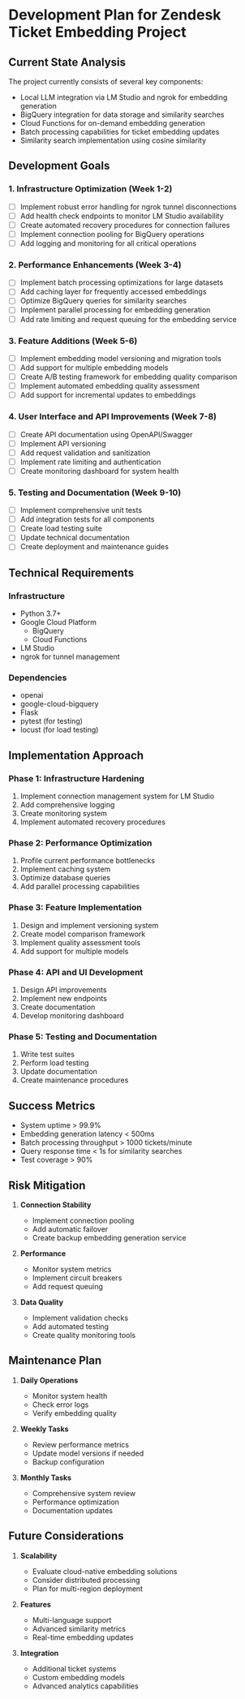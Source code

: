# Development Plan for Zendesk Ticket Embedding Project

## Current State Analysis

The project currently consists of several key components:
- Local LLM integration via LM Studio and ngrok for embedding generation
- BigQuery integration for data storage and similarity searches
- Cloud Functions for on-demand embedding generation
- Batch processing capabilities for ticket embedding updates
- Similarity search implementation using cosine similarity

## Development Goals

### 1. Infrastructure Optimization (Week 1-2)
- [ ] Implement robust error handling for ngrok tunnel disconnections
- [ ] Add health check endpoints to monitor LM Studio availability
- [ ] Create automated recovery procedures for connection failures
- [ ] Implement connection pooling for BigQuery operations
- [ ] Add logging and monitoring for all critical operations

### 2. Performance Enhancements (Week 3-4)
- [ ] Implement batch processing optimizations for large datasets
- [ ] Add caching layer for frequently accessed embeddings
- [ ] Optimize BigQuery queries for similarity searches
- [ ] Implement parallel processing for embedding generation
- [ ] Add rate limiting and request queuing for the embedding service

### 3. Feature Additions (Week 5-6)
- [ ] Implement embedding model versioning and migration tools
- [ ] Add support for multiple embedding models
- [ ] Create A/B testing framework for embedding quality comparison
- [ ] Implement automated embedding quality assessment
- [ ] Add support for incremental updates to embeddings

### 4. User Interface and API Improvements (Week 7-8)
- [ ] Create API documentation using OpenAPI/Swagger
- [ ] Implement API versioning
- [ ] Add request validation and sanitization
- [ ] Implement rate limiting and authentication
- [ ] Create monitoring dashboard for system health

### 5. Testing and Documentation (Week 9-10)
- [ ] Implement comprehensive unit tests
- [ ] Add integration tests for all components
- [ ] Create load testing suite
- [ ] Update technical documentation
- [ ] Create deployment and maintenance guides

## Technical Requirements

### Infrastructure
- Python 3.7+
- Google Cloud Platform
  - BigQuery
  - Cloud Functions
- LM Studio
- ngrok for tunnel management

### Dependencies
- openai
- google-cloud-bigquery
- Flask
- pytest (for testing)
- locust (for load testing)

## Implementation Approach

### Phase 1: Infrastructure Hardening
1. Implement connection management system for LM Studio
2. Add comprehensive logging
3. Create monitoring system
4. Implement automated recovery procedures

### Phase 2: Performance Optimization
1. Profile current performance bottlenecks
2. Implement caching system
3. Optimize database queries
4. Add parallel processing capabilities

### Phase 3: Feature Implementation
1. Design and implement versioning system
2. Create model comparison framework
3. Implement quality assessment tools
4. Add support for multiple models

### Phase 4: API and UI Development
1. Design API improvements
2. Implement new endpoints
3. Create documentation
4. Develop monitoring dashboard

### Phase 5: Testing and Documentation
1. Write test suites
2. Perform load testing
3. Update documentation
4. Create maintenance procedures

## Success Metrics

- System uptime > 99.9%
- Embedding generation latency < 500ms
- Batch processing throughput > 1000 tickets/minute
- Query response time < 1s for similarity searches
- Test coverage > 90%

## Risk Mitigation

1. **Connection Stability**
   - Implement connection pooling
   - Add automatic failover
   - Create backup embedding generation service

2. **Performance**
   - Monitor system metrics
   - Implement circuit breakers
   - Add request queuing

3. **Data Quality**
   - Implement validation checks
   - Add automated testing
   - Create quality monitoring tools

## Maintenance Plan

1. **Daily Operations**
   - Monitor system health
   - Check error logs
   - Verify embedding quality

2. **Weekly Tasks**
   - Review performance metrics
   - Update model versions if needed
   - Backup configuration

3. **Monthly Tasks**
   - Comprehensive system review
   - Performance optimization
   - Documentation updates

## Future Considerations

1. **Scalability**
   - Evaluate cloud-native embedding solutions
   - Consider distributed processing
   - Plan for multi-region deployment

2. **Features**
   - Multi-language support
   - Advanced similarity metrics
   - Real-time embedding updates

3. **Integration**
   - Additional ticket systems
   - Custom embedding models
   - Advanced analytics capabilities
